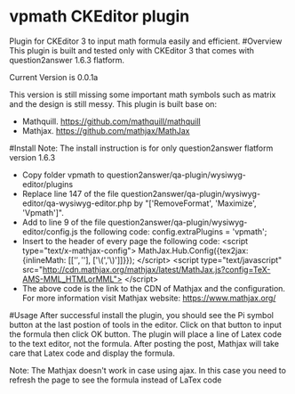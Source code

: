# vpmath CKEditor plugin
Plugin for CKEditor 3 to input math formula easily and efficient.
#Overview
This plugin is built and tested only with CKEditor 3 that comes with question2answer 1.6.3 flatform.

Current Version is 0.0.1a

This version is still missing some important math symbols such as matrix and the design is still messy.
This plugin is built base on:
- Mathquill. https://github.com/mathquill/mathquill
- Mathjax.   https://github.com/mathjax/MathJax

#Install
Note: The install instruction is for only question2answer flatform version 1.6.3
- Copy folder vpmath to question2answer/qa-plugin/wysiwyg-editor/plugins
- Replace line 147 of the file question2answer/qa-plugin/wysiwyg-editor/qa-wysiwyg-editor.php by "['RemoveFormat', 'Maximize', 'Vpmath']".
- Add to line 9 of the file question2answer/qa-plugin/wysiwyg-editor/config.js the following code: config.extraPlugins = 'vpmath';
- Insert to the header of every page the following code: 
\<script type="text/x-mathjax-config">
  MathJax.Hub.Config({tex2jax: {inlineMath: [['$','$'], ['\\(','\\)']]}});
\</script>
\<script type="text/javascript"
  src="http://cdn.mathjax.org/mathjax/latest/MathJax.js?config=TeX-AMS-MML_HTMLorMML">
\</script>
- The above code is the link to the CDN of Mathjax and the configuration. For more information visit Mathjax website: https://www.mathjax.org/

#Usage
After successful install the plugin, you should see the Pi symbol button at the last postion of tools in the editor. Click on that button to input the formula then click OK button. The plugin will place a line of Latex code to the text editor, not the formula. After posting the post, Mathjax will take care that Latex code and display the formula.

Note: The Mathjax doesn't work in case using ajax. In this case you need to refresh the page to see the formula instead of LaTex code

